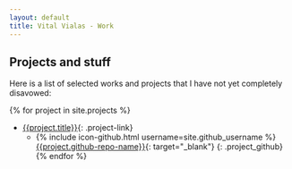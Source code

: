 ```yaml
---
layout: default
title: Vital Vialas - Work
---
```


## Projects and stuff


Here is a list of selected works and projects that I have not yet completely disavowed:


{% for project in site.projects %}
* [{{project.title}}]({{project.url}}){: .project-link}
  * {% include icon-github.html username=site.github_username %} [{{project.github-repo-name}}]({{project.github-url}}){: target="_blank"}
  {: .project_github} 
{% endfor %}

